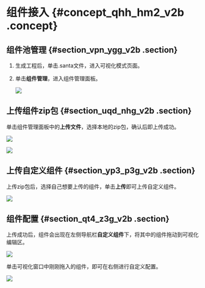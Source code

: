 # 组件接入 {#concept_qhh_hm2_v2b .concept}

## 组件池管理 {#section_vpn_ygg_v2b .section}

1.  生成工程后，单击.santa文件，进入可视化模式页面。
2.  单击**组件管理**，进入组件管理面板。

    ![](http://static-aliyun-doc.oss-cn-hangzhou.aliyuncs.com/assets/img/17734/15345606999632_zh-CN.png)


## 上传组件zip包 {#section_uqd_nhg_v2b .section}

单击组件管理面板中的**上传文件**，选择本地的zip包，确认后即上传成功。

![](http://static-aliyun-doc.oss-cn-hangzhou.aliyuncs.com/assets/img/17734/15345606999633_zh-CN.png)

![](http://static-aliyun-doc.oss-cn-hangzhou.aliyuncs.com/assets/img/17734/15345606999634_zh-CN.png)

## 上传自定义组件 {#section_yp3_p3g_v2b .section}

上传zip包后，选择自己想要上传的组件，单击**上传**即可上传自定义组件。

![](http://static-aliyun-doc.oss-cn-hangzhou.aliyuncs.com/assets/img/17734/15345606999635_zh-CN.png)

## 组件配置 {#section_qt4_z3g_v2b .section}

上传成功后，组件会出现在左侧导航栏**自定义组件**下，将其中的组件拖动到可视化编辑区。

![](http://static-aliyun-doc.oss-cn-hangzhou.aliyuncs.com/assets/img/17734/15345606999636_zh-CN.png)

单击可视化窗口中刚刚拖入的组件，即可在右侧进行自定义配置。

![](http://static-aliyun-doc.oss-cn-hangzhou.aliyuncs.com/assets/img/17734/15345607009637_zh-CN.png)

